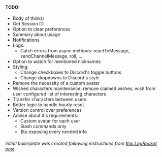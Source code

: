 
#### TODO:
- Body of think()
- Get Session ID
- Option to clear preferences
- Summary about usage
- Notifications
- Logs:
    - Catch errors from async methods: reactToMessage, sendChannelMessage, roll, ...
- Option to watch for mentioned nicknames
- Styling:
    - Change checkboxes to Discord's toggle buttons
    - Change dropdowns to Discord's style
- Remove the necessity of a custom avatar
- Wished characters maintenance: remove claimed wishes, wish from user configured list of interesting characters
- Transfer characters between users
- Better logic to handle hourly reset
- Version control over preferences
- Advise about it's requirements:
    - Custom avatar for each user
    - Slash commands only
    - $tu exposing every needed info


###### Initial boilerplate was created following instructions from [this LogRocket post](https://blog.logrocket.com/creating-chrome-extension-react-typescript/)